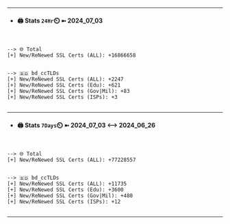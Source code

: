 

---
- #### 🖨️ **Stats** `24Hr`⏲️ ➼ 2024_07_03
```console


--> 🌐 Total
[+] New/ReNewed SSL Certs (ALL): +16866658


--> 🇧🇩 bd_ccTLDs
[+] New/ReNewed SSL Certs (ALL): +2247
[+] New/ReNewed SSL Certs (Edu): +621
[+] New/ReNewed SSL Certs (Gov|Mil): +83
[+] New/ReNewed SSL Certs (ISPs): +3


```

---
- #### 🖨️ **Stats** `7Days`⏲️ ➼ 2024_07_03 <--> 2024_06_26
```console


--> 🌐 Total
[+] New/ReNewed SSL Certs (ALL): +77228557


--> 🇧🇩 bd_ccTLDs
[+] New/ReNewed SSL Certs (ALL): +11735
[+] New/ReNewed SSL Certs (Edu): +3600
[+] New/ReNewed SSL Certs (Gov|Mil): +480
[+] New/ReNewed SSL Certs (ISPs): +12


```

---

